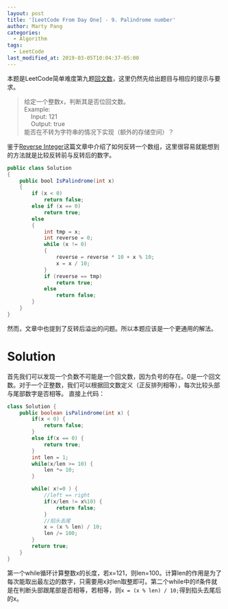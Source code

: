 ```yaml
---
layout: post
title: '[LeetCode From Day One] - 9. Palindrome number'
author: Marty Pang
categories: 
  - Algorithm
tags: 
  - LeetCode
last_modified_at: 2019-03-05T10:04:37-05:00
---
```


本题是LeetCode简单难度第九题[回文数](https://leetcode.com/problems/palindrome-number/description/)，这里仍然先给出题目与相应的提示与要求。

> 给定一个整数x，判断其是否位回文数。  
> Example:   
&nbsp; &nbsp; Input: 121  
&nbsp; &nbsp; Output: true  
> 能否在不转为字符串的情况下实现（额外的存储空间）？  

鉴于[Reverse Integer](https://www.hytheory.com/algorithm/Leetcode-from-day-one-7-Reverse-Integer/)这篇文章中介绍了如何反转一个数组，这里很容易就能想到的方法就是比较反转前与反转后的数字。

```java
public class Solution
{
    public bool IsPalindrome(int x)
    {
        if (x < 0)
            return false;
        else if (x == 0)
            return true;
        else
        {
            int tmp = x;
            int reverse = 0;
            while (x != 0)
            {
                reverse = reverse * 10 + x % 10;
                x = x / 10;
            }
            if (reverse == tmp)
                return true;
            else
                return false;
        }
    }
}
```

然而，文章中也提到了反转后溢出的问题。所以本题应该是一个更通用的解法。

# Solution

首先我们可以发现一个负数不可能是一个回文数，因为负号的存在。0是一个回文数。对于一个正整数，我们可以根据回文数定义（正反排列相等），每次比较头部与尾部数字是否相等。
直接上代码：

```java
class Solution {
    public boolean isPalindrome(int x) {
        if(x < 0) {
            return false;
        }
        else if(x == 0) {
            return true;
        }
        int len = 1;
        while(x/len >= 10) {
            len *= 10;
        }

        while( x!=0 ) {
            //left == right
            if(x/len != x%10) {
                return false;
            }
            //掐头去尾
            x = (x % len) / 10;
            len /= 100;
        }
        return true;
    }
}
```

第一个while循环计算整数x的长度，若x=121，则len=100。计算len的作用是为了每次能取出最左边的数字，只需要用x对len取整即可。第二个while中的if条件就是在判断头部跟尾部是否相等，若相等，则`x = (x % len) / 10;`得到掐头去尾后的x。

